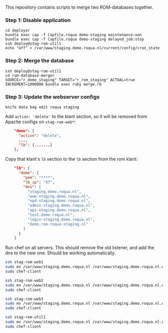 This repository contains scripts to merge two ROM-databases together.

### Step 1: Disable application

```
cd deployer
bundle exec cap -f Capfile.roqua demo-staging maintenance:xon
bundle exec cap -f Capfile.roqua demo-staging delayed_job:stop
ssh deploy@stag-rom-util1
echo "off" > /var/www/staging.demo.roqua.nl/current/config/cron_state
```

### Step 2: Merge the database

```
ssh deploy@stag-rom-util1
cd rom-database-merger
SOURCE="r_demo_staging" TARGET="r_rom_staging" ACTUAL=true INCREMENT=1000000 bundle exec ruby merge.rb
```

### Step 3: Update the webserver configs

```
knife data bag edit roqua staging
```

Add `action: 'delete'` to the klant section, so it will be removed from Apache configs on `stag-rom-web*`:

```json
    "demo": {
      "action": "delete",
      ....
      "lb": {.......}
    },
```

Copy that klant's `lb` section to the `lb` section from the rom klant:

```json
    "lb": {
      "demo": {
        "pem": "****",
        "lb_ip": "97",
        "dns": [
          "staging.demo.roqua.nl",
          "www-staging.demo.roqua.nl",
          "epd-staging.demo.roqua.nl",
          "admin-staging.demo.roqua.nl",
          "api-staging.demo.roqua.nl",
          "test.demo.roqua.nl",
          "login-staging.demo.roqua.nl",
          "demo.rom.roqua-staging.nl"
        ]
      }
    }
```

Run chef on all servers. This should remove the old listener, and add the dns to the new one. Should be working automatically.

```bash
ssh stag-rom-web1
sudo mv /var/www/staging.demo.roqua.nl /var/www/staging.demo.roqua.nl.disabled
sudo chef-client

ssh stag-rom-web2
sudo mv /var/www/staging.demo.roqua.nl /var/www/staging.demo.roqua.nl.disabled
sudo chef-client

ssh stag-rom-web3
sudo mv /var/www/staging.demo.roqua.nl /var/www/staging.demo.roqua.nl.disabled
sudo chef-client

ssh stag-rom-util1
sudo mv /var/www/staging.demo.roqua.nl /var/www/staging.demo.roqua.nl.disabled
sudo chef-client
```

